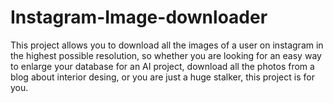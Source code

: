 # Instagram-Image-downloader
This project allows you to download all the images of a user on instagram in the highest possible resolution, so whether you are looking for an easy way to enlarge your database for an AI project, download all the photos from a blog about interior desing, or you are just a huge stalker, this project is for you.
